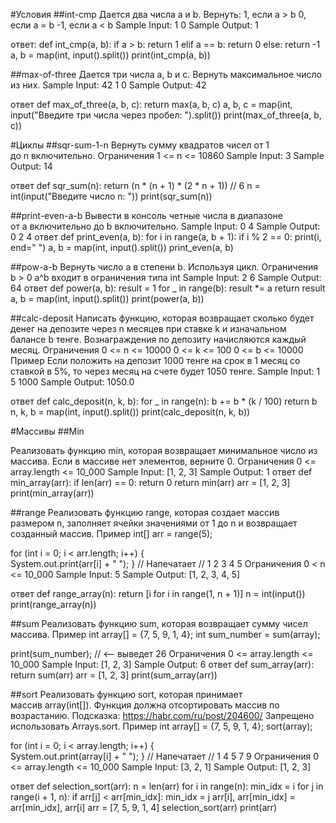 #Условия 
##int-cmp
Дается два числа a и b. Вернуть:
1, если a > b
0, если a = b
-1, если a < b
Sample Input:
1 0
Sample Output:
1

ответ:
def int_cmp(a, b):
    if a > b:
        return 1
    elif a == b:
        return 0
    else:
        return -1
a, b = map(int, input().split())
print(int_cmp(a, b))        

##max-of-three
Дается три числа a, b и c. Вернуть максимальное число из них.
Sample Input:
42 1 0
Sample Output:
42

ответ
def max_of_three(a, b, c):
    return max(a, b, c)
a, b, c = map(int, input("Введите три числа через пробел: ").split())
print(max_of_three(a, b, c))

#Циклы
##sqr-sum-1-n
Вернуть сумму квадратов чисел от 1 до n включительно.
Ограничения
1 <= n <= 10860
Sample Input:
3
Sample Output:
14

ответ
def sqr_sum(n):
    return (n * (n + 1) * (2 * n + 1)) // 6
n = int(input("Введите число n: "))
print(sqr_sum(n))





##print-even-a-b
Вывести в консоль четные числа в диапазоне от a включительно до b включительно.
Sample Input:
0 4
Sample Output:
0 2 4
 ответ
 def print_even(a, b):
    for i in range(a, b + 1):
        if i % 2 == 0:
            print(i, end=" ")
a, b = map(int, input().split())
print_even(a, b)

##pow-a-b
Вернуть число a в степени b. Используя цикл.
Ограничения
b > 0
a^b входит в ограничения типа int
Sample Input:
2 6
Sample Output:
64
 ответ
 def power(a, b):
    result = 1
    for _ in range(b):
        result *= a
    return result
a, b = map(int, input().split())
print(power(a, b))


##calc-deposit
Написать функцию, которая возвращает сколько будет денег на депозите через n месяцев при ставке k и изначальном балансе b тенге.
Вознаграждения по депозиту начисляются каждый месяц.
Ограничения
0 <= n <= 10000
0 <= k <= 100
0 <= b <= 10000
Пример
Если положить на депозит 1000 тенге на срок в 1 месяц со ставкой в 5%, то через месяц на счете будет 1050 тенге.
Sample Input:
1 5 1000
Sample Output:
1050.0

ответ
def calc_deposit(n, k, b):
    for _ in range(n):
        b += b * (k / 100)
    return b
n, k, b = map(int, input().split())
print(calc_deposit(n, k, b))



#Массивы
##Min


Реализовать функцию min, которая возвращает минимальное число из массива. Если в массиве нет элементов, верните 0.
Ограничения
0 <= array.length <= 10_000
Sample Input:
[1, 2, 3]
Sample Output:
1
 ответ
 def min_array(arr):
    if len(arr) == 0:
        return 0
    return min(arr)
arr = [1, 2, 3]
print(min_array(arr))

##range
Реализовать функцию range, которая создает массив размером n, заполняет ячейки значениями от 1 до n и возвращает созданный массив.
Пример
int[] arr = range(5);

for (int i = 0; i < arr.length; i++) {   
    System.out.print(arr[i] + " ");
}
// Напечатает
// 1 2 3 4 5
Ограничения
0 < n <= 10_000
Sample Input:
5
Sample Output:
[1, 2, 3, 4, 5]

ответ
def range_array(n):
    return [i for i in range(1, n + 1)]
n = int(input())
print(range_array(n))

##sum
Реализовать функцию sum, которая возвращает сумму чисел массива.
Пример
int array[] = {7, 5, 9, 1, 4};
int sum_number = sum(array);

print(sum_number); // <-- выведет 26
Ограничения
0 <= array.length <= 10_000
Sample Input:
[1, 2, 3]
Sample Output:
6
 ответ
 def sum_array(arr):
    return sum(arr)
arr = [1, 2, 3]
print(sum_array(arr))

##sort
Реализовать функцию sort, которая принимает массив array(int[]). Функция должна отсортировать массив по возрастанию.
Подсказка: https://habr.com/ru/post/204600/
Запрещено использовать Arrays.sort.
Пример
int array[] = {7, 5, 9, 1, 4};
sort(array);

for (int i = 0; i < array.length; i++) {   
    System.out.print(array[i] + " ");
}
// Напечатает
// 1 4 5 7 9
Ограничения
0 <= array.length <= 10_000
Sample Input:
[3, 2, 1]
Sample Output:
[1, 2, 3]

ответ
def selection_sort(arr):
    n = len(arr)
    for i in range(n):
        min_idx = i
        for j in range(i + 1, n):
            if arr[j] < arr[min_idx]:
                min_idx = j
        arr[i], arr[min_idx] = arr[min_idx], arr[i]
arr = [7, 5, 9, 1, 4]
selection_sort(arr)
print(arr)
